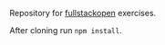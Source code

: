 Repository for [fullstackopen](https://fullstackopen.com/en/) exercises.


After cloning run `npm install`.